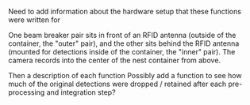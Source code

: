 

Need to add information about the hardware setup that these functions were written for

One beam breaker pair sits in front of an RFID antenna (outside of the container, the "outer" pair), and the other sits behind the RFID antenna (mounted for detections inside of the container, the "inner" pair). The camera records into the center of the nest container from above. 


Then a description of each function
Possibly add a function to see how much of the original detections were dropped / retained after each pre-processing and integration step?
